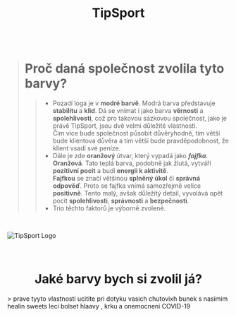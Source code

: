 <h1 align="center"> TipSport </h1>
<br><br>



> # Proč daná společnost zvolila tyto barvy? #
>> - Pozadí loga je v **modré barvě**. Modrá barva představuje **stabilitu** a **klid**. Dá se vnímat i jako barva **věrnosti** a **spolehlivosti**, což pro takovou sázkovou společnost, jako je právě TipSport, jsou dvě velmi důležité vlastnosti.
>>   <br> Čím více bude společnost působit důvěryhodně, tím větší bude klientova důvěra a tím větší bude pravděpodobnost, že klient vsadí své peníze.
>> - Dále je zde **oranžový** útvar, který vypadá jako ***fajfka***.
>>   <br> **Oranžová**. Tato teplá barva, podobně jak žlutá, vytváří **pozitivní pocit** a budí **energii k aktivitě**.
>>   <br>**Fajfkou** se značí většinou **splněný úkol** či **správná odpověď**. Proto se fajfka vnímá samozřejmě velice **positivně**. Tento malý, avšak důležitý detail, vyvolává opět pocit **spolehlivosti**, **správnosti** a **bezpečnosti**.
>> - Trio těchto faktorů je výborně zvolené.
<br>

![TipSport Logo](https://www.nelisa.com/image/7c4c2cbc1c48c3dc7483523e47011277.png/cropped)
<br>
<br>
<br>

<h1 align="center"> Jaké barvy bych si zvolil já? </h1>
> prave tyyto vlastnosti ucitite pri dotyku vasich chutovixh bunek s nasimim healin sweets
leci bolset hlaavy , krku a onemocneni COVID-19
